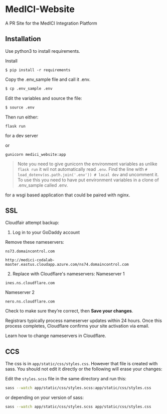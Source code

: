 # MedICI-Website
A PR Site for the MedICI Integration Platform

## Installation

Use python3 to install requirements.

Install 
```
$ pip install -r requirements
```

Copy the .env_sample file and call it .env.
```bash
$ cp .env_sample .env
```

Edit the variables and source the file:
```bash
$ source .env
```

Then run either:
```
flask run
```
for a dev server

or

```
gunicorn medici_website:app
```
> Note you need to give gunicorn the environment variables as unlike ```flask run``` it wil not automatically read ```.env```. Find the line with ```# load_dotenv(os.path.join('.env')) # local dev``` and uncomment it. To use this you need to have put environment variables in a clone of .env_sample called .env.

for a wsgi based application that could be paired with nginx.

## SSL

Cloudfair attempt backup:

1. Log in to your GoDaddy account

Remove these nameservers:

```
ns73.domaincontrol.com

http://medici-codalab-master.eastus.cloudapp.azure.com/ns74.domaincontrol.com
```


2. Replace with Cloudflare's nameservers:
Nameserver 1
```
ines.ns.cloudflare.com
```

Nameserver 2
```
nero.ns.cloudflare.com
```

Check to make sure they’re correct, then **Save your changes**.


Registrars typically process nameserver updates within 24 hours. Once this process completes, Cloudflare confirms your site activation via email.

Learn how to change nameservers in Cloudflare.

## CCS

The css is in ```app/static/css/styles.css```. However that file is created with sass. You should not edit it directly or the following will erase your changes:

Edit the ```styles.scss``` file in the same directory and run this:
```bash
sass --watch app/static/css/styles.scss:app/static/css/styles.css
```

or depending on your version of sass:

```bash
sass --watch app/static/css/styles.scss app/static/css/styles.css
```